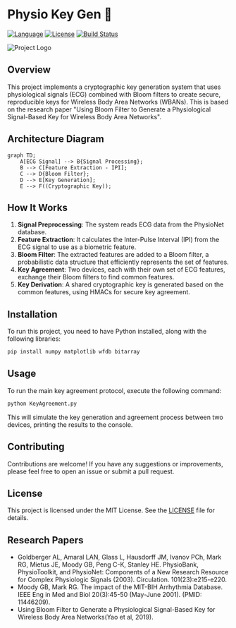 # Physio Key Gen 🔐

[![Language](https://img.shields.io/badge/Language-Python-blue.svg)](https://www.python.org/)
[![License](https://img.shields.io/badge/License-MIT-green.svg)](https://opensource.org/licenses/MIT)
[![Build Status](https://img.shields.io/badge/Build-Passing-brightgreen.svg)](PLACEHOLDER_URL)

![Project Logo](PLACEHOLDER_URL)

## Overview

This project implements a cryptographic key generation system that uses physiological signals (ECG) combined with Bloom filters to create secure, reproducible keys for Wireless Body Area Networks (WBANs). This is based on the research paper "Using Bloom Filter to Generate a Physiological Signal-Based Key for Wireless Body Area Networks".

## Architecture Diagram

```mermaid
graph TD;
    A[ECG Signal] --> B{Signal Processing};
    B --> C[Feature Extraction - IPI];
    C --> D{Bloom Filter};
    D --> E[Key Generation];
    E --> F((Cryptographic Key));
```

## How It Works

1.  **Signal Preprocessing**: The system reads ECG data from the PhysioNet database.
2.  **Feature Extraction**: It calculates the Inter-Pulse Interval (IPI) from the ECG signal to use as a biometric feature.
3.  **Bloom Filter**: The extracted features are added to a Bloom filter, a probabilistic data structure that efficiently represents the set of features.
4.  **Key Agreement**: Two devices, each with their own set of ECG features, exchange their Bloom filters to find common features.
5.  **Key Derivation**: A shared cryptographic key is generated based on the common features, using HMACs for secure key agreement.

## Installation

To run this project, you need to have Python installed, along with the following libraries:

```bash
pip install numpy matplotlib wfdb bitarray
```

## Usage

To run the main key agreement protocol, execute the following command:

```bash
python KeyAgreement.py
```

This will simulate the key generation and agreement process between two devices, printing the results to the console.

## Contributing

Contributions are welcome! If you have any suggestions or improvements, please feel free to open an issue or submit a pull request.

## License

This project is licensed under the MIT License. See the [LICENSE](LICENSE) file for details.

## Research Papers

*   Goldberger AL, Amaral LAN, Glass L, Hausdorff JM, Ivanov PCh, Mark RG, Mietus JE, Moody GB, Peng C-K, Stanley HE. PhysioBank, PhysioToolkit, and PhysioNet: Components of a New Research Resource for Complex Physiologic Signals (2003). Circulation. 101(23):e215-e220.
*   Moody GB, Mark RG. The impact of the MIT-BIH Arrhythmia Database. IEEE Eng in Med and Biol 20(3):45-50 (May-June 2001). (PMID: 11446209).
*   Using Bloom Filter to Generate a Physiological Signal-Based Key for Wireless Body Area Networks(Yao et al, 2019).
